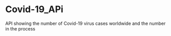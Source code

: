 # Covid-19_APi
API showing the number of Covid-19 virus cases worldwide and the number in the process
